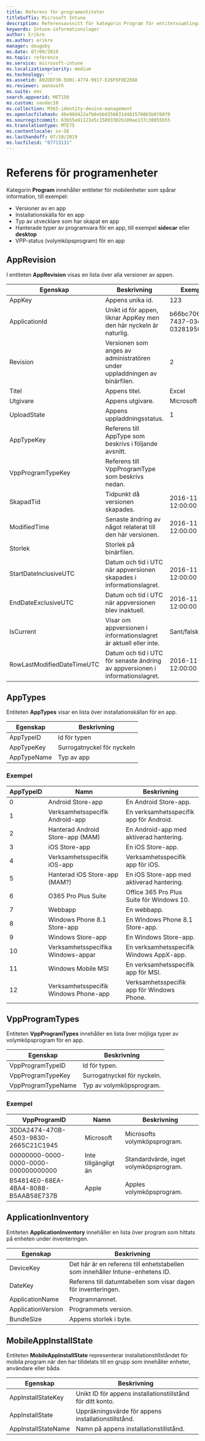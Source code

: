 ```yaml
---
title: Referens för programentiteter
titleSuffix: Microsoft Intune
description: Referensavsnitt för kategorin Program för entitetssamlingar i API:et för Intune-informationslager.
keywords: Intune-informationslager
author: Erikre
ms.author: erikre
manager: dougeby
ms.date: 07/09/2019
ms.topic: reference
ms.service: microsoft-intune
ms.localizationpriority: medium
ms.technology: ''
ms.assetid: A92DEF30-5D01-4774-9917-E26F5F0E2E68
ms.reviewer: aanavath
ms.suite: ems
search.appverid: MET150
ms.custom: seodec18
ms.collection: M365-identity-device-management
ms.openlocfilehash: 46e90d422afb8ebbd356031d4815708b5b0768f0
ms.sourcegitcommit: 63b55e81122e5c15893302b109ae137c30855b55
ms.translationtype: MTE75
ms.contentlocale: sv-SE
ms.lasthandoff: 07/10/2019
ms.locfileid: "67713131"
---
```

# <a name="reference-for-application-entities"></a>Referens för programenheter

Kategorin **Program** innehåller entiteter för mobilenheter som spårar information, till exempel:

  - Versioner av en app
  - Installationskälla för en app
  - Typ av utvecklare som har skapat en app
  - Hanterade typer av programvara för en app, till exempel **sidecar** eller **desktop**
  - VPP-status (volymköpsprogram) för en app

## <a name="apprevision"></a>AppRevision

I entiteten **AppRevision** visas en lista över alla versioner av appen.

| Egenskap  | Beskrivning | Exempel |
|---------|------------|--------|
| AppKey |Appens unika id. |123 |
| ApplicationId |Unikt id för appen, liknar AppKey men den här nyckeln är naturlig. |b66bc706-ffff-7437-0340-032819502773 |
| Revision |Versionen som anges av administratören under uppladdningen av binärfilen. |2 |
| Titel |Appens titel. |Excel |
| Utgivare |Appens utgivare. |Microsoft |
| UploadState |Appens uppladdningsstatus. |1 |
| AppTypeKey |Referens till AppType som beskrivs i följande avsnitt. | |
| VppProgramTypeKey |Referens till VppProgramType som beskrivs nedan. | |
| SkapadTid |Tidpunkt då versionen skapades. |2016-11-23 12:00:00 |
| ModifiedTime |Senaste ändring av något relaterat till den här versionen. |2016-11-23 12:00:00 |
| Storlek |Storlek på binärfilen. | |
| StartDateInclusiveUTC |Datum och tid i UTC när appversionen skapades i informationslagret. |2016-11-23 12:00:00 |
| EndDateExclusiveUTC |Datum och tid i UTC när appversionen blev inaktuell. |2016-11-23 12:00:00 |
| IsCurrent |Visar om appversionen i informationslagret är aktuell eller inte. |Sant/falskt |
| RowLastModifiedDateTimeUTC |Datum och tid i UTC för senaste ändring av appversionen i informationslagret. |2016-11-23 12:00:00 |

## <a name="apptypes"></a>AppTypes

Entiteten **AppTypes** visar en lista över installationskällan för en app.

| Egenskap  | Beskrivning |
|---------|------------|
| AppTypeID |Id för typen |
| AppTypeKey |Surrogatnyckel för nyckeln |
| AppTypeName |Typ av app |

### <a name="example"></a>Exempel

| AppTypeID  | Namn | Beskrivning |
|---------|------------|--------|
| 0 |Android Store-app | En Android Store-app. |
| 1 |Verksamhetsspecifik Android-app | En verksamhetsspecifik app för Android. |
| 2 |Hanterad Android Store-app (MAM) | En Android-app med aktiverad hantering. |
| 3 |iOS Store-app | En iOS Store-app. |
| 4 |Verksamhetsspecifik iOS-app | Verksamhetsspecifik app för iOS. |
| 5 |Hanterad iOS Store-app (MAM?) | En iOS Store-app med aktiverad hantering. |
| 6 |O365 Pro Plus Suite | Office 365 Pro Plus Suite för Windows 10. |
| 7 |Webbapp | En webbapp. |
| 8 |Windows Phone 8.1 Store-app | En Windows Phone 8.1 Store-app. |
| 9 |Windows Store-app | En Windows Store-app. |
| 10 |Verksamhetsspecifika Windows-appar | En verksamhetsspecifik Windows AppX-app. |
| 11 |Windows Mobile MSI | En verksamhetsspecifik app för MSI. |
| 12 |Verksamhetsspecifik Windows Phone-app | Verksamhetsspecifik app för Windows Phone. |


## <a name="vppprogramtypes"></a>VppProgramTypes

Entiteten **VppProgramTypes** innehåller en lista över möjliga typer av volymköpsprogram för en app.

| Egenskap  | Beskrivning |
|---------|------------|
| VppProgramTypeID | Id för typen. |
| VppProgramTypeKey | Surrogatnyckel för nyckeln. |
| VppProgramTypeName | Typ av volymköpsprogram. |

### <a name="example"></a>Exempel

| VppProgramID  | Namn | Beskrivning |
|---------|------------|--------|
| 3DDA2474-470B-4503-9830-2665C21C1945 | Microsoft | Microsofts volymköpsprogram. |
| 00000000-0000-0000-0000-000000000000 | Inte tillgängligt än | Standardvärde, inget volymköpsprogram. |
| B54814E0-68EA-4BA4-8088-B5AAB58E737B | Apple | Apples volymköpsprogram. |



## <a name="applicationinventory"></a>ApplicationInventory

Entiteten **ApplicationInventory** innehåller en lista över program som hittats på enheten under inventeringen.

| Egenskap  | Beskrivning |
|---------|------------|
| DeviceKey | Det här är en referens till enhetstabellen som innehåller Intune-enhetens ID. |
| DateKey | Referens till datumtabellen som visar dagen för inventeringen. |
| ApplicationName | Programnamnet. |
| ApplicationVersion | Programmets version. |
| BundleSize | Appens storlek i byte. |

## <a name="mobileappinstallstate"></a>MobileAppInstallState

Entiteten **MobileAppInstallState** representerar installationstillståndet för mobila program när den har tilldelats till en grupp som innehåller enheter, användare eller båda.

| Egenskap | Beskrivning |
|---|---|
| AppInstallStateKey | Unikt ID för appens installationstillstånd för ditt konto. |
| AppInstallState | Uppräkningsvärde för appens installationstillstånd. |
| AppInstallStateName | Namn på appens installationstillstånd. |



